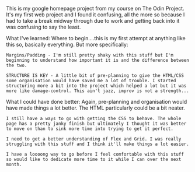 This is my google homepage project from my course on The Odin Project. It's my first web project and I found it confusing, all the more so because I had to take a break midway through due to work and getting back into it was confusing to say the least.

What I've learned:
    Where to begin....this is my first attempt at anything like this so, basically everything. But more specifically: 

    Margins/Padding - I'm still pretty shaky with this stuff but I'm beginning to understand how important it is and the difference between the two.

    STRUCTURE IS KEY - A little bit of pre-planning to give the HTML/CSS some organisation would have saved me a lot of trouble. I started structuring more a bit into the project which helped a lot but it was more like damage-control. This ain't jazz, improv is not a strength...


What I could have done better:
    Again, pre-planning and organisation would have made things a lot better. The HTML particularly could be a bit neater.

    I still have a ways to go with getting the CSS to behave. The whole page has a pretty janky finish but ultimately I thought it was better to move on than to sink more time into trying to get it perfect.

    I need to get a better understanding of Flex and Grid. I was really struggling with this stuff and I think it'll make things a lot easier.

    I have a loooong way to go before I feel comfortable with this stuff so would like to dedicate more time to it while I can over the next month. 

